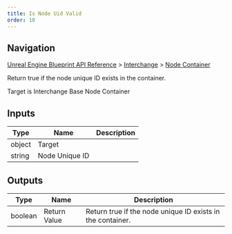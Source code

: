 ```yaml
---
title: Is Node Uid Valid
order: 10
---
```

## Navigation

[Unreal Engine Blueprint API Reference](https://dev.epicgames.com/documentation/en-us/unreal-engine/BlueprintAPI) > [Interchange](https://dev.epicgames.com/documentation/en-us/unreal-engine/BlueprintAPI/Interchange) > [Node Container](https://dev.epicgames.com/documentation/en-us/unreal-engine/BlueprintAPI/Interchange/NodeContainer)

Return true if the node unique ID exists in the container.

Target is Interchange Base Node Container

## Inputs

| Type | Name | Description |
| --- | --- | --- |
| object | Target |  |
| string | Node Unique ID |  |

## Outputs

| Type | Name | Description |
| --- | --- | --- |
| boolean | Return Value | Return true if the node unique ID exists in the container. |
